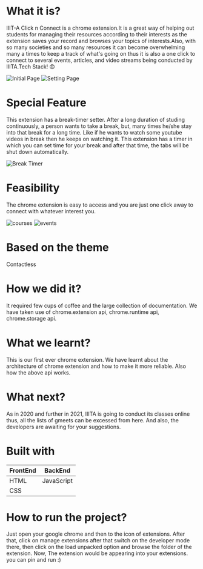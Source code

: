 # What it is?

IIIT-A Click n Connect is a chrome extension.It is a great way of helping out students for managing their resources according to their interests as the extension saves your record and browses your topics of interests.Also, with so many societies and so many resources it can become overwhelming many a times to keep a track of what's going on thus it is also a one click to connect to several events, articles, and video streams being conducted by IIITA.Tech Stack! 😍

![Initial Page](/images/initial_page.JPG)
![Setting Page](/images/setting_page.JPG)

# Special Feature
This extension has a break-timer setter. After a long duration of studing continuously, a person wants to take a break, but, many times he/she stay into that break for a long time. Like if he wants to watch some youtube videos in break then he keeps on watching it. This extension has a timer in which you can set time for your break and after that time, the tabs will be shut down automatically.

![Break Timer](/images/break_timer.JPG)

# Feasibility
The chrome extension is easy to access and you are just one click away to connect with whatever interest you.

![courses](/images/courses.JPG)
![events](/images/events.JPG)

# Based on the theme 
Contactless

# How we did it?
It required few cups of coffee and the large collection of documentation. We have taken use of chrome.extension api, chrome.runtime api, chrome.storage api. 
# What we learnt?
This is our first ever chrome extension. We have learnt about the architecture of chrome extension and how to make it more reliable. Also how the above api works. 
# What next?
As in 2020 and further in 2021, IIITA is going to conduct its classes online thus, all the lists of gmeets can be excessed from here. And also, the developers are awaiting for your suggestions.
# Built with

| FrontEnd    | BackEnd     |
| ----------- | ----------- |
| HTML        | JavaScript  |
| CSS         |             |

# How to run the project?
Just open your google chrome and then to the icon of extensions. After that, click on manage extensions after that switch on the developer mode there, then click on the load unpacked option and browse the folder of the extension. Now, The extension would be appearing into your extensions. you can pin and run :)
